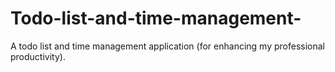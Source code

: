 # Todo-list-and-time-management-
 A todo list and time management application (for enhancing my professional productivity).
